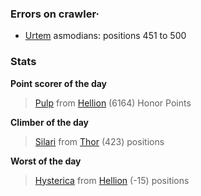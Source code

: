 ### Errors on crawler·
- [Urtem](/#/ranking/Urtem) asmodians: positions 451 to 500


### Stats

**Point scorer of the day**
>[Pulp](/#/character/Hellion/272823) from [Hellion](/#/ranking/Hellion)  (6164) Honor Points


**Climber of the day**
>[Silari](/#/character/Thor/1769192) from [Thor](/#/ranking/Thor)  (423) positions


**Worst of the day**
>[Hysterica](/#/character/Hellion/91937) from [Hellion](/#/ranking/Hellion)  (-15) positions


